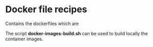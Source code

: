 # Docker file recipes
Contains the dockerfiles which are 
    
The script **docker-images-build.sh** can be used to build locally the container images.    
